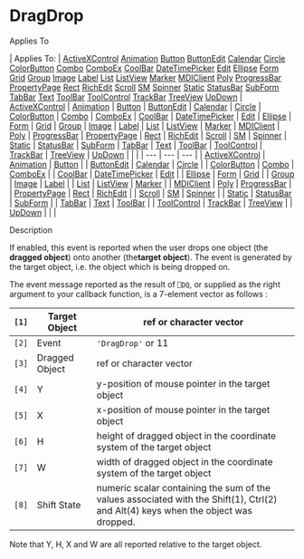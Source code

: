 




<h1 class="heading"><span class="name">DragDrop</span></h1>

Applies To

| Applies To: | [ActiveXControl](./activexcontrol.md) [Animation](./animation.md) [Button](./button.md) [ButtonEdit](./buttonedit.md) [Calendar](./calendar.md) [Circle](./circle.md) [ColorButton](./colorbutton.md) [Combo](./combo.md) [ComboEx](./comboex.md) [CoolBar](./coolbar.md) [DateTimePicker](./datetimepicker.md) [Edit](./edit.md) [Ellipse](./ellipse.md) [Form](./form.md) [Grid](./grid.md) [Group](./group.md) [Image](./image.md) [Label](./label.md) [List](./list.md) [ListView](./listview.md) [Marker](./marker.md) [MDIClient](./mdiclient.md) [Poly](./poly.md) [ProgressBar](./progressbar.md) [PropertyPage](./propertypage.md) [Rect](./rect.md) [RichEdit](./richedit.md) [Scroll](./scroll.md) [SM](./sm.md) [Spinner](./spinner.md) [Static](./static.md) [StatusBar](./statusbar.md) [SubForm](./subform.md) [TabBar](./tabbar.md) [Text](./text.md) [ToolBar](./toolbar.md) [ToolControl](./toolcontrol.md) [TrackBar](./trackbar.md) [TreeView](./treeview.md) [UpDown](./updown.md) | [ActiveXControl](./activexcontrol.md) | [Animation](./animation.md) | [Button](./button.md) | [ButtonEdit](./buttonedit.md) | [Calendar](./calendar.md) | [Circle](./circle.md) | [ColorButton](./colorbutton.md) | [Combo](./combo.md) | [ComboEx](./comboex.md) | [CoolBar](./coolbar.md) | [DateTimePicker](./datetimepicker.md) | [Edit](./edit.md) | [Ellipse](./ellipse.md) | [Form](./form.md) | [Grid](./grid.md) | [Group](./group.md) | [Image](./image.md) | [Label](./label.md) | [List](./list.md) | [ListView](./listview.md) | [Marker](./marker.md) | [MDIClient](./mdiclient.md) | [Poly](./poly.md) | [ProgressBar](./progressbar.md) | [PropertyPage](./propertypage.md) | [Rect](./rect.md) | [RichEdit](./richedit.md) | [Scroll](./scroll.md) | [SM](./sm.md) | [Spinner](./spinner.md) | [Static](./static.md) | [StatusBar](./statusbar.md) | [SubForm](./subform.md) | [TabBar](./tabbar.md) | [Text](./text.md) | [ToolBar](./toolbar.md) | [ToolControl](./toolcontrol.md) | [TrackBar](./trackbar.md) | [TreeView](./treeview.md) | [UpDown](./updown.md) |  |  |
| --- | --- | ---  |
| [ActiveXControl](./activexcontrol.md) | [Animation](./animation.md) | [Button](./button.md) |
| [ButtonEdit](./buttonedit.md) | [Calendar](./calendar.md) | [Circle](./circle.md) |
| [ColorButton](./colorbutton.md) | [Combo](./combo.md) | [ComboEx](./comboex.md) |
| [CoolBar](./coolbar.md) | [DateTimePicker](./datetimepicker.md) | [Edit](./edit.md) |
| [Ellipse](./ellipse.md) | [Form](./form.md) | [Grid](./grid.md) |
| [Group](./group.md) | [Image](./image.md) | [Label](./label.md) |
| [List](./list.md) | [ListView](./listview.md) | [Marker](./marker.md) |
| [MDIClient](./mdiclient.md) | [Poly](./poly.md) | [ProgressBar](./progressbar.md) |
| [PropertyPage](./propertypage.md) | [Rect](./rect.md) | [RichEdit](./richedit.md) |
| [Scroll](./scroll.md) | [SM](./sm.md) | [Spinner](./spinner.md) |
| [Static](./static.md) | [StatusBar](./statusbar.md) | [SubForm](./subform.md) |
| [TabBar](./tabbar.md) | [Text](./text.md) | [ToolBar](./toolbar.md) |
| [ToolControl](./toolcontrol.md) | [TrackBar](./trackbar.md) | [TreeView](./treeview.md) |
| [UpDown](./updown.md) |  |  |


Description


If enabled, this event is reported when the user drops one object (the **dragged object**) onto another (the**target object**). The event is generated by the target object, i.e. the object which is being dropped on.


The event message reported as the result of `⎕DQ`, or supplied as the right argument to your callback function, is a 7-element vector as follows :

| `[1]` | Target Object | ref or character vector |
| --- | --- | ---  |
| `[2]` | Event | `'DragDrop'` or 11 |
| `[3]` | Dragged Object | ref or character vector |
| `[4]` | Y | y-position of mouse pointer in the target object |
| `[5]` | X | x-position of mouse pointer in the target object |
| `[6]` | H | height of dragged object in the coordinate system of the target object |
| `[7]` | W | width of dragged object in the coordinate system of the target object |
| `[8]` | Shift State | numeric scalar containing the sum of the values associated with the Shift(1), Ctrl(2) and Alt(4) keys when the object was dropped. |


Note that Y, H, X and W are all reported relative to the target object.



